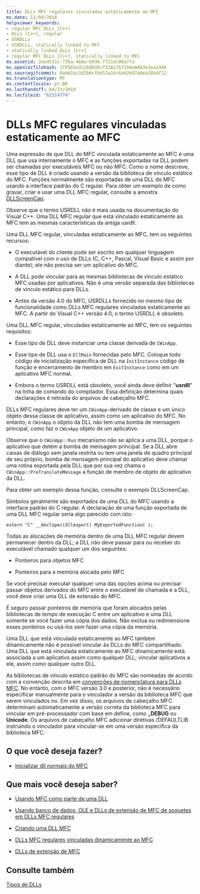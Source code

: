 ```yaml
---
title: DLLs MFC regulares vinculadas estaticamente ao MFC
ms.date: 11/04/2016
helpviewer_keywords:
- regular MFC DLLs [C++]
- DLLs [C++], regular
- USRDLLs
- USRDLLs, statically linked to MFC
- statically linked DLLs [C++]
- regular MFC DLLs [C++], statically linked to MFC
ms.assetid: 2eed531c-726a-4b8a-b936-f721dc00a7fa
ms.openlocfilehash: 1f05b5e3c268935cf3161fb7184e04b3e3ea1446
ms.sourcegitcommit: 0ab61bc3d2b6cfbd52a16c6ab2b97a8ea1864f12
ms.translationtype: MT
ms.contentlocale: pt-BR
ms.lasthandoff: 04/23/2019
ms.locfileid: "62314774"
---
```

# <a name="regular-mfc-dlls-statically-linked-to-mfc"></a>DLLs MFC regulares vinculadas estaticamente ao MFC

Uma expressão de que DLL do MFC vinculada estaticamente ao MFC é uma DLL que usa internamente o MFC e as funções exportadas na DLL podem ser chamadas por executáveis MFC ou não MFC. Como o nome descreve, esse tipo de DLL é criado usando a versão da biblioteca de vínculo estático do MFC. Funções normalmente são exportadas de uma DLL do MFC usando a interface padrão do C regular. Para obter um exemplo de como gravar, criar e usar uma DLL MFC regular, consulte a amostra [DLLScreenCap](https://github.com/Microsoft/VCSamples/tree/master/VC2010Samples/MFC/advanced/DllScreenCap).

Observe que o termo USRDLL não é mais usada na documentação do Visual C++. Uma DLL MFC regular que está vinculado estaticamente ao MFC tem as mesmas características da antiga usrdll.

Uma DLL MFC regular, vinculadas estaticamente ao MFC, tem os seguintes recursos:

- O executável do cliente pode ser escrito em qualquer linguagem compatível com o uso de DLLs (C, C++, Pascal, Visual Basic e assim por diante); ele não precisa ser um aplicativo do MFC.

- A DLL pode vincular para as mesmas bibliotecas de vínculo estático MFC usadas por aplicativos. Não é uma versão separada das bibliotecas de vínculo estático para DLLs.

- Antes da versão 4.0 do MFC, USRDLLs fornecido no mesmo tipo de funcionalidade como DLLs MFC regulares vinculadas estaticamente ao MFC. A partir do Visual C++ versão 4.0, o termo USRDLL é obsoleto.

Uma DLL MFC regular, vinculadas estaticamente ao MFC, tem os seguintes requisitos:

- Esse tipo de DLL deve instanciar uma classe derivada de `CWinApp`.

- Esse tipo de DLL usa o `DllMain` fornecidas pelo MFC. Coloque todo código de inicialização específica de DLL na `InitInstance` código de função e encerramento de membro em `ExitInstance` como em um aplicativo MFC normal.

- Embora o termo USRDLL está obsoleto, você ainda deve definir "**usrdll**" na linha de comando do compilador. Essa definição determina quais declarações é retirada do arquivos de cabeçalho MFC.

DLLs MFC regulares deve ter um `CWinApp`-derivado de classe e um único objeto dessa classe de aplicativo, assim como um aplicativo do MFC. No entanto, o `CWinApp` o objeto da DLL não tem uma bomba de mensagem principal, como faz o `CWinApp` objeto de um aplicativo.

Observe que o `CWinApp::Run` mecanismo não se aplica a uma DLL, porque o aplicativo que detém a bomba de mensagem principal. Se a DLL abre caixas de diálogo sem janela restrita ou tem uma janela de quadro principal de seu próprio, bomba de mensagem principal do aplicativo deve chamar uma rotina exportada pela DLL que por sua vez chama o `CWinApp::PreTranslateMessage` a função de membro de objeto de aplicativo da DLL.

Para obter um exemplo dessa função, consulte o exemplo DLLScreenCap.

Símbolos geralmente são exportados de uma DLL do MFC usando a interface padrão do C regular. A declaração de uma função exportada de uma DLL MFC regular seria algo parecido com isto:

```
extern "C" __declspec(dllexport) MyExportedFunction( );
```

Todas as alocações de memória dentro de uma DLL MFC regular devem permanecer dentro da DLL; a DLL não deve passar para ou receber do executável chamado qualquer um dos seguintes:

- Ponteiros para objetos MFC

- Ponteiros para a memória alocada pelo MFC

Se você precisar executar qualquer uma das opções acima ou precisar passar objetos derivados do MFC entre o executável de chamada e a DLL, você deve criar uma DLL de extensão do MFC.

É seguro passar ponteiros de memória que foram alocados pelas bibliotecas de tempo de execução C entre um aplicativo e uma DLL somente se você fazer uma cópia dos dados. Não exclua ou redimensione esses ponteiros ou usá-los sem fazer uma cópia da memória.

Uma DLL que está vinculada estaticamente ao MFC também dinamicamente não é possível vincular às DLLs do MFC compartilhado. Uma DLL que está vinculada estaticamente ao MFC dinamicamente está associada a um aplicativo assim como qualquer DLL; vincular aplicativos a ele, assim como qualquer outro DLL.

As bibliotecas de vínculo estático padrão do MFC são nomeadas de acordo com a convenção descrita em [convenções de nomenclatura para DLLs MFC](../mfc/mfc-library-versions.md#mfc-static-library-naming-conventions). No entanto, com o MFC versão 3.0 e posterior, não é necessário especificar manualmente para o vinculador a versão da biblioteca MFC que serem vinculados no. Em vez disso, os arquivos de cabeçalho MFC determinam automaticamente a versão correta da biblioteca MFC para vincular em pré-processador com base em define, como  **\_DEBUG** ou **Unicode**. Os arquivos de cabeçalho MFC adicionar diretivas /DEFAULTLIB instruindo o vinculador para vincular-se em uma versão específica da biblioteca MFC.

## <a name="what-do-you-want-to-do"></a>O que você deseja fazer?

- [Inicializar dll normais do MFC](run-time-library-behavior.md#initializing-regular-dlls)

## <a name="what-do-you-want-to-know-more-about"></a>Que mais você deseja saber?

- [Usando MFC como parte de uma DLL](../mfc/tn011-using-mfc-as-part-of-a-dll.md)

- [Usando banco de dados, OLE e DLLs de extensão de MFC de soquetes em DLLs MFC regulares](using-database-ole-and-sockets-extension-dlls-in-regular-dlls.md)

- [Criando uma DLL MFC](../mfc/reference/mfc-dll-wizard.md)

- [DLLs MFC regulares vinculadas dinamicamente ao MFC](regular-dlls-dynamically-linked-to-mfc.md)

- [DLLs de extensão de MFC](extension-dlls-overview.md)

## <a name="see-also"></a>Consulte também

[Tipos de DLLs](kinds-of-dlls.md)
